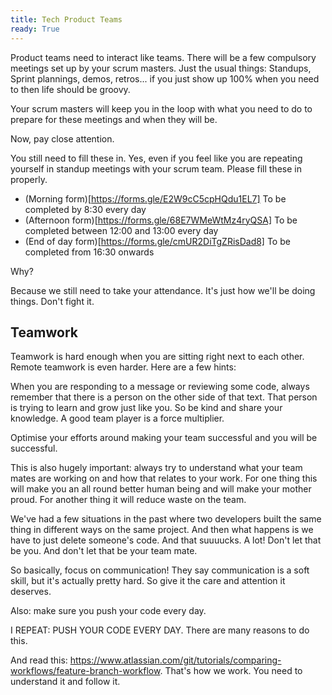 ```yaml
---
title: Tech Product Teams
ready: True
---
```


Product teams need to interact like teams. There will be a few compulsory meetings set up by your scrum masters. Just the usual things: Standups, Sprint plannings, demos, retros... if you just show up 100% when you need to then life should be groovy.

Your scrum masters will keep you in the loop with what you need to do to prepare for these meetings and when they will be.

Now, pay close attention.

You still need to fill these in. Yes, even if you feel like you are repeating yourself in standup meetings with your scrum team. Please fill these in properly.

- (Morning form)[https://forms.gle/E2W9cC5cpHQdu1EL7] To be completed by 8:30 every day
- (Afternoon form)[https://forms.gle/68E7WMeWtMz4ryQSA] To be completed between 12:00 and 13:00 every day
- (End of day form)[https://forms.gle/cmUR2DiTgZRisDad8] To be completed from 16:30 onwards

Why?

Because we still need to take your attendance. It's just how we'll be doing things. Don't fight it.

## Teamwork

Teamwork is hard enough when you are sitting right next to each other. Remote teamwork is even harder. Here are a few hints:

When you are responding to a message or reviewing some code, always remember that there is a person on the other side of that text. That person is trying to learn and grow just like you. So be kind and share your knowledge. A good team player is a force multiplier.

Optimise your efforts around making your team successful and you will be successful.

This is also hugely important: always try to understand what your team mates are working on and how that relates to your work. For one thing this will make you an all round better human being and will make your mother proud. For another thing it will reduce waste on the team.

We've had a few situations in the past where two developers built the same thing in different ways on the same project. And then what happens is we have to just delete someone's code. And that suuuucks. A lot! Don't let that be you. And don't let that be your team mate.

So basically, focus on communication! They say communication is a soft skill, but it's actually pretty hard. So give it the care and attention it deserves.

Also: make sure you push your code every day.

I REPEAT: PUSH YOUR CODE EVERY DAY. There are many reasons to do this.

And read this: https://www.atlassian.com/git/tutorials/comparing-workflows/feature-branch-workflow. That's how we work. You need to understand it and follow it.

